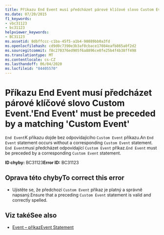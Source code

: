 ```yaml
---
title: Příkazu End Event musí předcházet párové klíčové slovo Custom Event.
ms.date: 07/20/2015
f1_keywords:
- vbc31123
- bc31123
helpviewer_keywords:
- BC31123
ms.assetid: 8dbffccc-c1ba-45f5-a1b4-90889bb0a3fd
ms.openlocfilehash: cd9d0c7390e3b3af0cbace17084eafb865a0f2d2
ms.sourcegitcommit: f8c270376ed905f6a8896ce0fe25b4f4b38ff498
ms.translationtype: MT
ms.contentlocale: cs-CZ
ms.lasthandoff: 06/04/2020
ms.locfileid: "84405570"
---
```

# <a name="end-event-must-be-preceded-by-a-matching-custom-event"></a><span data-ttu-id="422c1-102">Příkazu End Event musí předcházet párové klíčové slovo Custom Event.</span><span class="sxs-lookup"><span data-stu-id="422c1-102">'End Event' must be preceded by a matching 'Custom Event'</span></span>
<span data-ttu-id="422c1-103">`End Event`K příkazu dojde bez odpovídajícího `Custom Event` příkazu.</span><span class="sxs-lookup"><span data-stu-id="422c1-103">An `End Event` statement occurs without a corresponding `Custom Event` statement.</span></span> <span data-ttu-id="422c1-104">`End Event`musí předcházet odpovídající `Custom Event` příkaz.</span><span class="sxs-lookup"><span data-stu-id="422c1-104">`End Event` must be preceded by a corresponding `Custom Event` statement.</span></span>  
  
 <span data-ttu-id="422c1-105">**ID chyby:** BC31123</span><span class="sxs-lookup"><span data-stu-id="422c1-105">**Error ID:** BC31123</span></span>  
  
## <a name="to-correct-this-error"></a><span data-ttu-id="422c1-106">Oprava této chyby</span><span class="sxs-lookup"><span data-stu-id="422c1-106">To correct this error</span></span>  
  
- <span data-ttu-id="422c1-107">Ujistěte se, že předchozí `Custom Event` příkaz je platný a správně napsaný.</span><span class="sxs-lookup"><span data-stu-id="422c1-107">Ensure that a preceding `Custom Event` statement is valid and correctly spelled.</span></span>  
  
## <a name="see-also"></a><span data-ttu-id="422c1-108">Viz také</span><span class="sxs-lookup"><span data-stu-id="422c1-108">See also</span></span>

- [<span data-ttu-id="422c1-109">Event – příkaz</span><span class="sxs-lookup"><span data-stu-id="422c1-109">Event Statement</span></span>](../language-reference/statements/event-statement.md)
